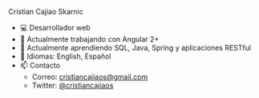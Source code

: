 Cristian Cajiao Skarnic

- 💻 Desarrollador web
- 🔭 Actualmente trabajando con Angular 2+
- 🌱 Actualmente aprendiendo SQL, Java, Spring y aplicaciones RESTful
- 💬 Idiomas: English, Español
- 📫 Contacto
  - Correo: cristiancajiaos@gmail.com 
  - Twitter: [@cristiancajiaos](https://twitter.com/cristiancajiaos)
